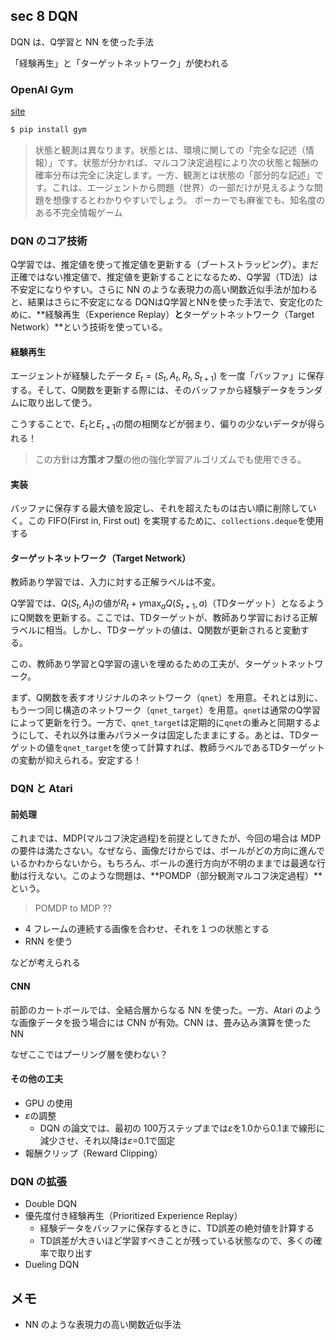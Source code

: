 ## sec 8 DQN
DQN は、Q学習と NN を使った手法

「経験再生」と「ターゲットネットワーク」が使われる

### OpenAI Gym
[site](https://gym.openai.com/)

``` sh
$ pip install gym
```

> 状態と観測は異なります。状態とは、環境に関しての「完全な記述（情報）」です。状態が分かれば、マルコフ決定過程により次の状態と報酬の確率分布は完全に決定します。一方、観測とは状態の「部分的な記述」です。これは、エージェントから問題（世界）の一部だけが見えるような問題を想像するとわかりやすいでしょう。
ポーカーでも麻雀でも、知名度のある不完全情報ゲーム

### DQN のコア技術
Q学習では、推定値を使って推定値を更新する（ブートストラッピング）。まだ正確ではない推定値で、推定値を更新することになるため、Q学習（TD法）は不安定になりやすい。さらに NN のような表現力の高い関数近似手法が加わると、結果はさらに不安定になる
DQNはQ学習とNNを使った手法で、安定化のために、**経験再生（Experience Replay）**と**ターゲットネットワーク（Target Network）**という技術を使っている。

#### 経験再生
エージェントが経験したデータ $E_t=(S_t,A_t,R_t,S_{t+1})$ を一度「バッファ」に保存する。そして、Q関数を更新する際には、そのバッファから経験データをランダムに取り出して使う。

こうすることで、$E_t$と$E_{t+1}$の間の相関などが弱まり、偏りの少ないデータが得られる！

> この方針は**方策オフ型**の他の強化学習アルゴリズムでも使用できる。

#### 実装
バッファに保存する最大値を設定し、それを超えたものは古い順に削除していく。この FIFO(First in, First out) を実現するために、`collections.deque`を使用する

#### ターゲットネットワーク（Target Network）
教師あり学習では、入力に対する正解ラベルは不変。

Q学習では、$Q(S_t,A_t)$の値が$R_t+\gamma\max_a{Q(S_{t+1},a)}$（TDターゲット）となるようにQ関数を更新する。ここでは、TDターゲットが、教師あり学習における正解ラベルに相当。しかし、TDターゲットの値は、Q関数が更新されると変動する。

この、教師あり学習とQ学習の違いを埋めるための工夫が、ターゲットネットワーク。

まず、Q関数を表すオリジナルのネットワーク（`qnet`）を用意。それとは別に、もう一つ同じ構造のネットワーク（`qnet_target`）を用意。`qnet`は通常のQ学習によって更新を行う。一方で、`qnet_target`は定期的に`qnet`の重みと同期するようにして、それ以外は重みパラメータは固定したままにする。あとは、TDターゲットの値を`qnet_target`を使って計算すれば、教師ラベルであるTDターゲットの変動が抑えられる。安定する！

### DQN と Atari

#### 前処理
これまでは、MDP(マルコフ決定過程)を前提としてきたが、今回の場合は MDP の要件は満たさない。なぜなら、画像だけからでは、ボールがどの方向に進んでいるかわからないから。もちろん、ボールの進行方向が不明のままでは最適な行動は行えない。このような問題は、**POMDP（部分観測マルコフ決定過程）**という。

> POMDP to MDP ??
- 4 フレームの連続する画像を合わせ、それを１つの状態とする
- RNN を使う

などが考えられる

#### CNN
前節のカートポールでは、全結合層からなる NN を使った。一方、Atari のような画像データを扱う場合には CNN が有効。CNN は、畳み込み演算を使った NN

なぜここではプーリング層を使わない？

#### その他の工夫
- GPU の使用
- $\varepsilon$の調整
  - DQN の論文では、最初の 100万ステップまでは$\varepsilon$を1.0から0.1まで線形に減少させ、それ以降は$\varepsilon$=0.1で固定
- 報酬クリップ（Reward Clipping）

### DQN の拡張
- Double DQN
- 優先度付き経験再生（Prioritized Experience Replay）
  - 経験データをバッファに保存するときに、TD誤差の絶対値を計算する
  - TD誤差が大きいほど学習すべきことが残っている状態なので、多くの確率で取り出す
- Dueling DQN









## メモ
- NN のような表現力の高い関数近似手法


